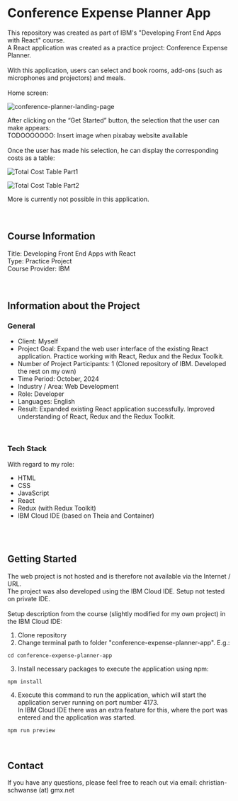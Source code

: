# Conference Expense Planner App



This repository was created as part of IBM's "Developing Front End Apps with React" course.<br>
A React application was created as a practice project: Conference Expense Planner.<br>
<br>
With this application, users can select and book rooms, add-ons (such as microphones and projectors) and meals.<br>
<br>
Home screen:<br>

![conference-planner-landing-page](https://github.com/user-attachments/assets/4eece5f9-59d6-4d80-9e16-ea1931458ce0)

After clicking on the “Get Started” button, the selection that the user can make appears:<br>
TODOOOOOOO: Insert image when pixabay website available<br>
<br>
Once the user has made his selection, he can display the corresponding costs as a table:<br>

![Total Cost Table Part1](https://github.com/user-attachments/assets/107c9282-e4fa-452a-8da5-dba99e5a38dd)

![Total Cost Table Part2](https://github.com/user-attachments/assets/323e722a-0e97-45a6-aa47-71a1d5a2cc1c)

More is currently not possible in this application.<br>
<br>
<br>



## Course Information
Title: Developing Front End Apps with React<br>
Type: Practice Project<br>
Course Provider: IBM<br>
<br>
<br>



## Information about the Project
### General
- Client: Myself
- Project Goal: Expand the web user interface of the existing React application. Practice working with React, Redux and the Redux Toolkit.
- Number of Project Participants: 1 (Cloned repository of IBM. Developed the rest on my own)
- Time Period: October, 2024
- Industry / Area: Web Development
- Role: Developer
- Languages: English
- Result: Expanded existing React application successfully. Improved understanding of React, Redux and the Redux Toolkit.
<br>

### Tech Stack
With regard to my role:
- HTML
- CSS
- JavaScript
- React
- Redux (with Redux Toolkit)
- IBM Cloud IDE (based on Theia and Container)
<br>
<br>


## Getting Started
The web project is not hosted and is therefore not available via the Internet / URL.<br>
The project was also developed using the IBM Cloud IDE. Setup not tested on private IDE.<br>
<br>
Setup description from the course (slightly modified for my own project) in the IBM Cloud IDE:<br>
1. Clone repository
2. Change terminal path to folder "conference-expense-planner-app". E.g.:
```
cd conference-expense-planner-app
```
3. Install necessary packages to execute the application using npm:
```
npm install
```
4. Execute this command to run the application, which will start the application server running on port number 4173.<br>
In IBM Cloud IDE there was an extra feature for this, where the port was entered and the application was started.<br>
```
npm run preview
```
<br>



## Contact
If you have any questions, please feel free to reach out via email: christian-schwanse (at) gmx.net
